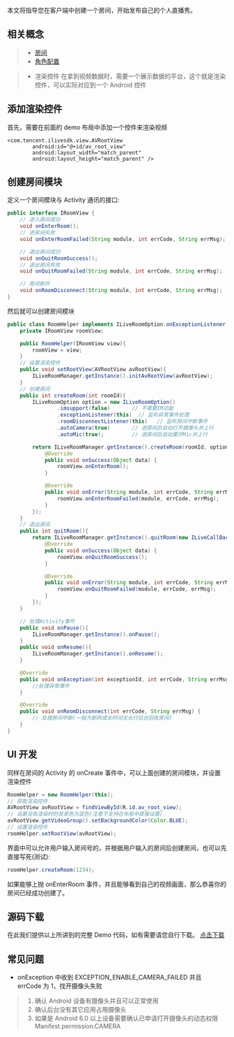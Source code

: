 本文将指导您在客户端中创建一个房间，开始发布自己的个人直播秀。

## 相关概念
> - [房间](https://cloud.tencent.com/document/product/647/16792#.E6.88.BF.E9.97.B4)
> - [角色配置](https://cloud.tencent.com/document/product/647/16792#.E8.A7.92.E8.89.B2.E9.85.8D.E7.BD.AE)

> - 渲染控件
> 在拿到视频数据时，需要一个展示数据的平台，这个就是渲染控件，可以实际对应到一个 Android 控件

## 添加渲染控件
首先，需要在前面的 demo 布局中添加一个控件来渲染视频
```
<com.tencent.ilivesdk.view.AVRootView
        android:id="@+id/av_root_view"
        android:layout_width="match_parent"
        android:layout_height="match_parent" />
```

## 创建房间模块
定义一个房间模块与 Activity 通讯的接口:
```Java
public interface IRoomView {
    // 进入房间成功
    void onEnterRoom();
    // 进房间失败
    void onEnterRoomFailed(String module, int errCode, String errMsg);

    // 退出房间成功
    void onQuitRoomSuccess();
    // 退出房间失败
    void onQuitRoomFailed(String module, int errCode, String errMsg);

    // 房间断开
    void onRoomDisconnect(String module, int errCode, String errMsg);
}
```

然后就可以创建房间模块
```Java
public class RoomHelper implements ILiveRoomOption.onExceptionListener, ILiveRoomOption.onRoomDisconnectListener {
    private IRoomView roomView;

    public RoomHelper(IRoomView view){
        roomView = view;
    }
    // 设置渲染控件
    public void setRootView(AVRootView avRootView){
        ILiveRoomManager.getInstance().initAvRootView(avRootView);
    }
    // 创建房间
    public int createRoom(int roomId){
        ILiveRoomOption option = new ILiveRoomOption()
                .imsupport(false)       // 不需要IM功能
                .exceptionListener(this)  // 监听异常事件处理
                .roomDisconnectListener(this)   // 监听房间中断事件
                .autoCamera(true)       // 进房间后自动打开摄像头并上行
                .autoMic(true);         // 进房间后自动要开Mic并上行

        return ILiveRoomManager.getInstance().createRoom(roomId, option, new ILiveCallBack() {
            @Override
            public void onSuccess(Object data) {
                roomView.onEnterRoom();
            }

            @Override
            public void onError(String module, int errCode, String errMsg) {
                roomView.onEnterRoomFailed(module, errCode, errMsg);
            }
        });
    }
    // 退出房间
    public int quitRoom(){
        return ILiveRoomManager.getInstance().quitRoom(new ILiveCallBack() {
            @Override
            public void onSuccess(Object data) {
                roomView.onQuitRoomSuccess();
            }

            @Override
            public void onError(String module, int errCode, String errMsg) {
                roomView.onQuitRoomFailed(module, errCode, errMsg);
            }
        });
    }

    // 处理Activity事件
    public void onPause(){
        ILiveRoomManager.getInstance().onPause();
    }
    public void onResume(){
        ILiveRoomManager.getInstance().onResume();
    }

    @Override
    public void onException(int exceptionId, int errCode, String errMsg) {
        //处理异常事件
    }

    @Override
    public void onRoomDisconnect(int errCode, String errMsg) {
        // 处理房间中断(一般为断网或长时间无长行后台回收房间)
    }
}
```

## UI 开发
同样在房间的 Activity 的 onCreate 事件中，可以上面创建的房间模块，并设置渲染控件
```Java
RoomHelper = new RoomHelper(this);
// 获取渲染控件
AVRootView avRootView = findViewById(R.id.av_root_view);
// 设置没有渲染时的背景色为蓝色(注意不支持在布局中直接设置)
avRootView.getVideoGroup().setBackgroundColor(Color.BLUE);
// 设置渲染控件
roomHelper.setRootView(avRootView);
```
界面中可以允许用户输入房间号的，并根据用户输入的房间后创建房间，也可以先直接写死(测试):
```Java
roomHelper.createRoom(1234);
```
如果能够上抛 onEnterRoom 事件，并且能够看到自己的视频画面，那么恭喜你的房间已经成功创建了。

## 源码下载
在此我们提供以上所讲到的完整 Demo 代码，如有需要请您自行下载。
[点击下载](http://dldir1.qq.com/hudongzhibo/ILiveSDK/Demo/Android/demo_create.zip)

## 常见问题

- onException 中收到 EXCEPTION_ENABLE_CAMERA_FAILED 并且 errCode 为 1，找开摄像头失败
> 1. 确认 Android 设备有摄像头并且可以正常使用
> 2. 确认后台没有其它应用占用摄像头
> 3. 如果是 Android 6.0 以上设备需要确认已申请打开摄像头的动态权限Manifest.permission.CAMERA
